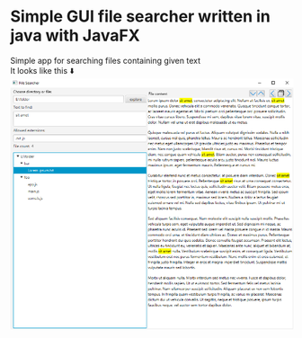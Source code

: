 # Simple GUI file searcher written in java with JavaFX
Simple app for searching files containing given text \
It looks like this ⬇️\
![GUI](look.png)
